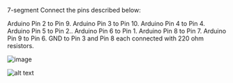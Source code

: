 7-segment
Connect the pins described below:

Arduino Pin 2 to Pin 9. Arduino Pin 3 to Pin 10. Arduino Pin 4 to Pin 4. Arduino Pin 5 to Pin 2.. Arduino Pin 6 to Pin 1. Arduino Pin 8 to Pin 7. Arduino Pin 9 to Pin 6. GND to Pin 3 and Pin 8 each connected with 220 ohm resistors.

![image](https://user-images.githubusercontent.com/98736896/151765494-c1124621-6484-4238-9485-6e7226135dde.png)


![alt text](https://camo.githubusercontent.com/b866d4aa9794cee0fd332a402c12b4adbb1a60be7237c7e658a95920849eead4/68747470733a2f2f312e62702e626c6f6773706f742e636f6d2f2d5f6f4642636761765557412f576c4f53424233462d53492f414141414141414139626f2f4b4c67556768684657746b744f5163455a49677968543249323642346c4a326441434c63424741732f733634302f372d7365676d656e742d636f756e7465722d627574746f6e2d325f62622e6a7067)
